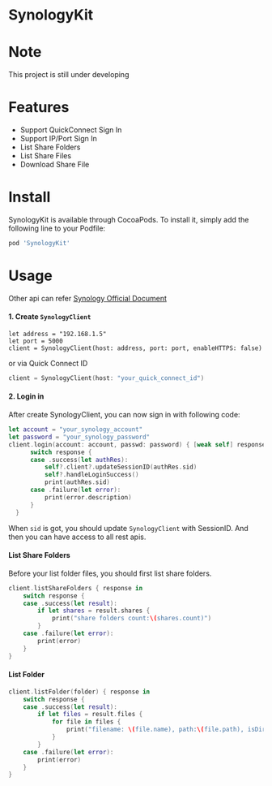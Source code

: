 # SynologyKit

Note
==
This project is still under developing

Features
==
* Support QuickConnect Sign In
* Support IP/Port Sign In
* List Share Folders
* List Share Files
* Download Share File


Install
== 

SynologyKit is available through CocoaPods. To install it, simply add the following line to your Podfile:

```sh
pod 'SynologyKit'
```

Usage
==

Other api can refer [Synology Official Document](https://global.download.synology.com/download/Document/Software/DeveloperGuide/Package/FileStation/All/enu/Synology_File_Station_API_Guide.pdf)

#### 1. Create `SynologyClient` 

```
let address = "192.168.1.5"
let port = 5000
client = SynologyClient(host: address, port: port, enableHTTPS: false)
```

or via Quick Connect ID

```swift
client = SynologyClient(host: "your_quick_connect_id")
```


#### 2. Login in

After create SynologyClient, you can now sign in with following code:

```swift
let account = "your_synology_account"
let password = "your_synology_password"
client.login(account: account, passwd: password) { [weak self] response in
      switch response {
      case .success(let authRes):
          self?.client?.updateSessionID(authRes.sid)
          self?.handleLoginSuccess()
          print(authRes.sid)
      case .failure(let error):
          print(error.description)
      }
  }
```

When `sid` is got, you should update `SynologyClient` with SessionID. And then you can have access to all rest apis. 

#### List Share Folders

Before your list folder files, you should first list share folders.

```swift
client.listShareFolders { response in
    switch response {
    case .success(let result):
        if let shares = result.shares {
            print("share folders count:\(shares.count)")
        }
    case .failure(let error):
        print(error)
    }
}
```        

#### List Folder

```swift
client.listFolder(folder) { response in
    switch response {
    case .success(let result):
        if let files = result.files {
            for file in files {
                print("filename: \(file.name), path:\(file.path), isDirectory:\(file.isdir)")
            }
        }
    case .failure(let error):
        print(error)
    }
}
```
